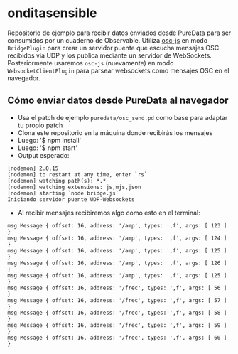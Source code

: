 # onditasensible

Repositorio de ejemplo para recibir datos enviados desde PureData para ser consumidos por un cuaderno de Observable. Utiliza [osc-js](https://github.com/adzialocha/osc-js) en modo `BridgePlugin` para crear un servidor puente que escucha mensajes OSC recibidos via UDP y los publica mediante un servidor de WebSockets. Posteriormente usaremos `osc-js` (nuevamente) en modo `WebsocketClientPlugin` para parsear websockets como mensajes OSC en el navegador.

## Cómo enviar datos desde PureData al navegador
- Usa el patch de ejemplo `puredata/osc_send.pd` como base para adaptar tu propio patch
- Clona este repositorio en la máquina donde recibirás los mensajes
- Luego: '$ npm install'
- Luego: '$ npm start'
- Output esperado: 
``` 
[nodemon] 2.0.15
[nodemon] to restart at any time, enter `rs`
[nodemon] watching path(s): *.*
[nodemon] watching extensions: js,mjs,json
[nodemon] starting `node bridge.js`
Iniciando servidor puente UDP-Websockets 
```
- Al recibir mensajes recibiremos algo como esto en el terminal: 
``` 
msg Message { offset: 16, address: '/amp', types: ',f', args: [ 123 ] }
msg Message { offset: 16, address: '/amp', types: ',f', args: [ 124 ] }
msg Message { offset: 16, address: '/amp', types: ',f', args: [ 125 ] }
msg Message { offset: 16, address: '/amp', types: ',f', args: [ 126 ] }
msg Message { offset: 16, address: '/amp', types: ',f', args: [ 125 ] }
msg Message { offset: 16, address: '/frec', types: ',f', args: [ 56 ] }
msg Message { offset: 16, address: '/frec', types: ',f', args: [ 57 ] }
msg Message { offset: 16, address: '/frec', types: ',f', args: [ 58 ] }
msg Message { offset: 16, address: '/frec', types: ',f', args: [ 59 ] }
msg Message { offset: 16, address: '/frec', types: ',f', args: [ 60 ] }
```